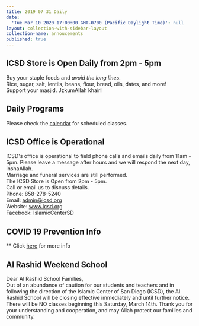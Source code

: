 ```yaml
---
title: 2019 07 31 Daily
date:
  'Tue Mar 10 2020 17:00:00 GMT-0700 (Pacific Daylight Time)': null
layout: collection-with-sidebar-layout
collection-name: annoucements
published: true
---
```

## ICSD Store is Open Daily from 2pm - 5pm
Buy your staple foods and _avoid the long lines_.  
Rice, sugar, salt, lentils, beans, flour, bread, oils, dates, and more!  
Support your masjid. JzkumAllah khair!

## Daily Programs
Please check the [calendar](http://www.icsd.org/calendar) for scheduled classes.

## ICSD Office is Operational
ICSD's office is operational to field phone calls and emails daily from 11am - 5pm. Please leave a message after hours and we will respond the next day, inshaAllah.  
Marriage and funeral services are still performed.  
The ICSD Store is Open from 2pm - 5pm.  
Call or email us to discuss details.  
Phone: 858-278-5240  
Email: admin@icsd.org  
Website: www.icsd.org  
Facebook: IslamicCenterSD  

## COVID 19 Prevention Info
** Click [here](http://www.icsd.org/events/covid-19-prevention-info) for more info

## Al Rashid Weekend School
Dear Al Rashid School Families,  
Out of an abundance of caution for our students and teachers and in following the direction of the Islamic Center of San Diego (ICSD), the Al Rashid School will be closing effective immediately and until further notice.  There will be NO classes beginning this Saturday, March 14th. Thank you for your understanding and cooperation, and may Allah protect our families and community.
